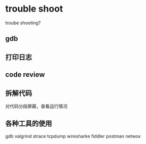 # trouble shoot
troube shooting?

## gdb

## 打印日志

## code review

## 拆解代码
对代码分段屏蔽，查看运行情况

## 各种工具的使用
gdb valgrind strace
tcpdump wiresharke
fiddler postman 
netwox 